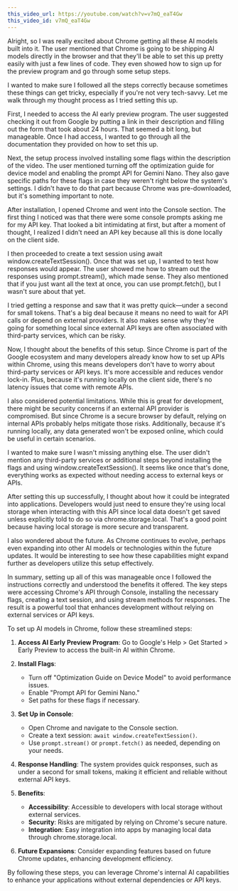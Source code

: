```yaml
---
this_video_url: https://youtube.com/watch?v=v7mQ_eaT4Gw
this_video_id: v7mQ_eaT4Gw
---
```

<think>
Alright, so I was really excited about Chrome getting all these AI models built into it. The user mentioned that Chrome is going to be shipping AI models directly in the browser and that they'll be able to set this up pretty easily with just a few lines of code. They even showed how to sign up for the preview program and go through some setup steps.

I wanted to make sure I followed all the steps correctly because sometimes these things can get tricky, especially if you're not very tech-savvy. Let me walk through my thought process as I tried setting this up.

First, I needed to access the AI early preview program. The user suggested checking it out from Google by putting a link in their description and filling out the form that took about 24 hours. That seemed a bit long, but manageable. Once I had access, I wanted to go through all the documentation they provided on how to set this up.

Next, the setup process involved installing some flags within the description of the video. The user mentioned turning off the optimization guide for device model and enabling the prompt API for Gemini Nano. They also gave specific paths for these flags in case they weren't right below the system's settings. I didn't have to do that part because Chrome was pre-downloaded, but it's something important to note.

After installation, I opened Chrome and went into the Console section. The first thing I noticed was that there were some console prompts asking me for my API key. That looked a bit intimidating at first, but after a moment of thought, I realized I didn't need an API key because all this is done locally on the client side.

I then proceeded to create a text session using await window.createTextSession(). Once that was set up, I wanted to test how responses would appear. The user showed me how to stream out the responses using prompt.stream(), which made sense. They also mentioned that if you just want all the text at once, you can use prompt.fetch(), but I wasn't sure about that yet.

I tried getting a response and saw that it was pretty quick—under a second for small tokens. That's a big deal because it means no need to wait for API calls or depend on external providers. It also makes sense why they're going for something local since external API keys are often associated with third-party services, which can be risky.

Now, I thought about the benefits of this setup. Since Chrome is part of the Google ecosystem and many developers already know how to set up APIs within Chrome, using this means developers don't have to worry about third-party services or API keys. It's more accessible and reduces vendor lock-in. Plus, because it's running locally on the client side, there's no latency issues that come with remote APIs.

I also considered potential limitations. While this is great for development, there might be security concerns if an external API provider is compromised. But since Chrome is a secure browser by default, relying on internal APIs probably helps mitigate those risks. Additionally, because it's running locally, any data generated won't be exposed online, which could be useful in certain scenarios.

I wanted to make sure I wasn't missing anything else. The user didn't mention any third-party services or additional steps beyond installing the flags and using window.createTextSession(). It seems like once that's done, everything works as expected without needing access to external keys or APIs.

After setting this up successfully, I thought about how it could be integrated into applications. Developers would just need to ensure they're using local storage when interacting with this API since local data doesn't get saved unless explicitly told to do so via chrome.storage.local. That's a good point because having local storage is more secure and transparent.

I also wondered about the future. As Chrome continues to evolve, perhaps even expanding into other AI models or technologies within the future updates. It would be interesting to see how these capabilities might expand further as developers utilize this setup effectively.

In summary, setting up all of this was manageable once I followed the instructions correctly and understood the benefits it offered. The key steps were accessing Chrome's API through Console, installing the necessary flags, creating a text session, and using stream methods for responses. The result is a powerful tool that enhances development without relying on external services or API keys.
</think>

To set up AI models in Chrome, follow these streamlined steps:

1. **Access AI Early Preview Program**: Go to Google's Help > Get Started > Early Preview to access the built-in AI within Chrome.

2. **Install Flags**:
   - Turn off "Optimization Guide on Device Model" to avoid performance issues.
   - Enable "Prompt API for Gemini Nano."
   - Set paths for these flags if necessary.

3. **Set Up in Console**:
   - Open Chrome and navigate to the Console section.
   - Create a text session: `await window.createTextSession()`.
   - Use `prompt.stream()` or `prompt.fetch()` as needed, depending on your needs.

4. **Response Handling**: The system provides quick responses, such as under a second for small tokens, making it efficient and reliable without external API keys.

5. **Benefits**:
   - **Accessibility**: Accessible to developers with local storage without external services.
   - **Security**: Risks are mitigated by relying on Chrome's secure nature.
   - **Integration**: Easy integration into apps by managing local data through chrome.storage.local.

6. **Future Expansions**: Consider expanding features based on future Chrome updates, enhancing development efficiency.

By following these steps, you can leverage Chrome's internal AI capabilities to enhance your applications without external dependencies or API keys.
